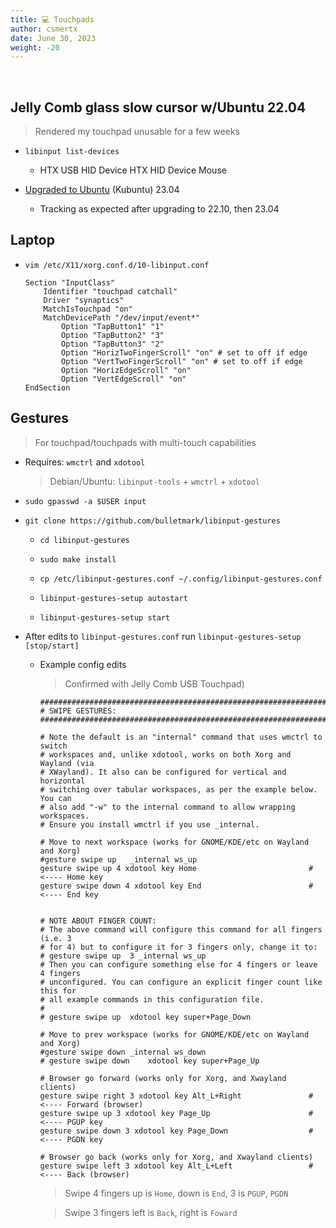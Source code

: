 ```yaml
---
title: 💻 Touchpads
author: csmertx
date: June 30, 2023
weight: -20
---
```


<br />

## Jelly Comb glass slow cursor w/Ubuntu 22.04

> Rendered my touchpad unusable for a few weeks

- ```libinput list-devices```

    - HTX USB HID Device HTX HID Device Mouse

- [Upgraded to Ubuntu](/Linux/Distros/ubuntu) (Kubuntu) 23.04

    - Tracking as expected after upgrading to 22.10, then 23.04

## Laptop

- ```vim /etc/X11/xorg.conf.d/10-libinput.conf```

    ```
    Section "InputClass"
        Identifier "touchpad catchall"
        Driver "synaptics"
        MatchIsTouchpad "on"
        MatchDevicePath "/dev/input/event*"
            Option "TapButton1" "1"
            Option "TapButton2" "3"
            Option "TapButton3" "2"
            Option "HorizTwoFingerScroll" "on" # set to off if edge
            Option "VertTwoFingerScroll" "on" # set to off if edge
            Option "HorizEdgeScroll" "on"
            Option "VertEdgeScroll" "on"
    EndSection
    ```

## Gestures

> For touchpad/touchpads with multi-touch capabilities

- Requires: ```wmctrl``` and ```xdotool``` 

    > Debian/Ubuntu: ```libinput-tools``` + ```wmctrl``` + ```xdotool``` 

- ```sudo gpasswd -a $USER input```

- ```git clone https://github.com/bulletmark/libinput-gestures```

    - ```cd libinput-gestures```

    - ```sudo make install```

    - ```cp /etc/libinput-gestures.conf ~/.config/libinput-gestures.conf```

    - ```libinput-gestures-setup autostart```

    - ```libinput-gestures-setup start```

- After edits to ```libinput-gestures.conf``` run ```libinput-gestures-setup [stop/start]```

    - Example config edits
    
        > Confirmed with Jelly Comb USB Touchpad)

        ```
        ###############################################################################
        # SWIPE GESTURES:
        ###############################################################################

        # Note the default is an "internal" command that uses wmctrl to switch
        # workspaces and, unlike xdotool, works on both Xorg and Wayland (via
        # XWayland). It also can be configured for vertical and horizontal
        # switching over tabular workspaces, as per the example below. You can
        # also add "-w" to the internal command to allow wrapping workspaces.
        # Ensure you install wmctrl if you use _internal.

        # Move to next workspace (works for GNOME/KDE/etc on Wayland and Xorg)
        #gesture swipe up	_internal ws_up 
        gesture swipe up 4 xdotool key Home                         # <---- Home key
        gesture swipe down 4 xdotool key End                        # <---- End key


        # NOTE ABOUT FINGER COUNT:
        # The above command will configure this command for all fingers (i.e. 3
        # for 4) but to configure it for 3 fingers only, change it to:
        # gesture swipe up	3 _internal ws_up
        # Then you can configure something else for 4 fingers or leave 4 fingers
        # unconfigured. You can configure an explicit finger count like this for
        # all example commands in this configuration file.
        #
        # gesture swipe up	xdotool key super+Page_Down

        # Move to prev workspace (works for GNOME/KDE/etc on Wayland and Xorg)
        #gesture swipe down	_internal ws_down
        # gesture swipe down	xdotool key super+Page_Up

        # Browser go forward (works only for Xorg, and Xwayland clients)
        gesture swipe right 3 xdotool key Alt_L+Right               # <---- Forward (browser)
        gesture swipe up 3 xdotool key Page_Up                      # <---- PGUP key
        gesture swipe down 3 xdotool key Page_Down                  # <---- PGDN key

        # Browser go back (works only for Xorg, and Xwayland clients)
        gesture swipe left 3 xdotool key Alt_L+Left                 # <---- Back (browser)
        ```

        > Swipe 4 fingers up is ```Home```, down is ```End```, 3 is ```PGUP```, ```PGDN```

        > Swipe 3 fingers left is ```Back```, right is ```Foward```

